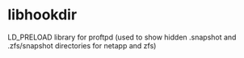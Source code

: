 libhookdir
==========

LD_PRELOAD library for proftpd (used to show hidden .snapshot and .zfs/snapshot directories for netapp and zfs)
